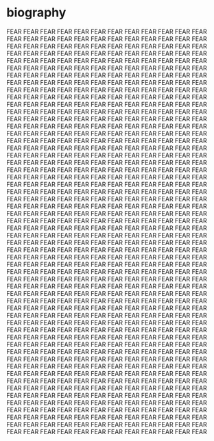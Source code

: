 # biography

FEAR FEAR FEAR FEAR FEAR FEAR FEAR FEAR FEAR FEAR FEAR FEAR FEAR FEAR FEAR FEAR FEAR FEAR FEAR FEAR FEAR FEAR FEAR FEAR FEAR FEAR FEAR FEAR FEAR FEAR FEAR FEAR FEAR FEAR FEAR FEAR FEAR FEAR FEAR FEAR FEAR FEAR FEAR FEAR FEAR FEAR FEAR FEAR FEAR FEAR FEAR FEAR FEAR FEAR FEAR FEAR FEAR FEAR FEAR FEAR FEAR FEAR FEAR FEAR FEAR FEAR FEAR FEAR FEAR FEAR FEAR FEAR FEAR FEAR FEAR FEAR FEAR FEAR FEAR FEAR FEAR FEAR FEAR FEAR FEAR FEAR FEAR FEAR FEAR FEAR FEAR FEAR FEAR FEAR FEAR FEAR FEAR FEAR FEAR FEAR FEAR FEAR FEAR FEAR FEAR FEAR FEAR FEAR FEAR FEAR FEAR FEAR FEAR FEAR FEAR FEAR FEAR FEAR FEAR FEAR FEAR FEAR FEAR FEAR FEAR FEAR FEAR FEAR FEAR FEAR FEAR FEAR FEAR FEAR FEAR FEAR FEAR FEAR FEAR FEAR FEAR FEAR FEAR FEAR FEAR FEAR FEAR FEAR FEAR FEAR FEAR FEAR FEAR FEAR FEAR FEAR FEAR FEAR FEAR FEAR FEAR FEAR FEAR FEAR FEAR FEAR FEAR FEAR FEAR FEAR FEAR FEAR FEAR FEAR FEAR FEAR FEAR FEAR FEAR FEAR FEAR FEAR FEAR FEAR FEAR FEAR FEAR FEAR FEAR FEAR FEAR FEAR FEAR FEAR FEAR FEAR FEAR FEAR FEAR FEAR FEAR FEAR FEAR FEAR FEAR FEAR FEAR FEAR FEAR FEAR FEAR FEAR FEAR FEAR FEAR FEAR FEAR FEAR FEAR FEAR FEAR FEAR FEAR FEAR FEAR FEAR FEAR FEAR FEAR FEAR FEAR FEAR FEAR FEAR FEAR FEAR FEAR FEAR FEAR FEAR FEAR FEAR FEAR FEAR FEAR FEAR FEAR FEAR FEAR FEAR FEAR FEAR FEAR FEAR FEAR FEAR FEAR FEAR FEAR FEAR FEAR FEAR FEAR FEAR FEAR FEAR FEAR FEAR FEAR FEAR FEAR FEAR FEAR FEAR FEAR FEAR FEAR FEAR FEAR FEAR FEAR FEAR FEAR FEAR FEAR FEAR FEAR FEAR FEAR FEAR FEAR FEAR FEAR FEAR FEAR FEAR FEAR FEAR FEAR FEAR FEAR FEAR FEAR FEAR FEAR FEAR FEAR FEAR FEAR FEAR FEAR FEAR FEAR FEAR FEAR FEAR FEAR FEAR FEAR FEAR FEAR FEAR FEAR FEAR FEAR FEAR FEAR FEAR FEAR FEAR FEAR FEAR FEAR FEAR FEAR FEAR FEAR FEAR FEAR FEAR FEAR FEAR FEAR FEAR FEAR FEAR FEAR FEAR FEAR FEAR FEAR FEAR FEAR FEAR FEAR FEAR FEAR FEAR FEAR FEAR FEAR FEAR FEAR FEAR FEAR FEAR FEAR FEAR FEAR FEAR FEAR FEAR FEAR FEAR FEAR FEAR FEAR FEAR FEAR FEAR FEAR FEAR FEAR FEAR FEAR FEAR FEAR FEAR FEAR FEAR FEAR FEAR FEAR FEAR FEAR FEAR FEAR FEAR FEAR FEAR FEAR FEAR FEAR FEAR FEAR FEAR FEAR FEAR FEAR FEAR FEAR FEAR FEAR FEAR FEAR FEAR FEAR FEAR FEAR FEAR FEAR FEAR FEAR FEAR FEAR FEAR FEAR FEAR FEAR FEAR FEAR FEAR FEAR FEAR FEAR FEAR FEAR FEAR FEAR FEAR FEAR FEAR FEAR FEAR FEAR FEAR FEAR FEAR FEAR FEAR FEAR FEAR FEAR FEAR FEAR FEAR FEAR FEAR FEAR FEAR FEAR FEAR FEAR FEAR FEAR FEAR FEAR FEAR FEAR FEAR FEAR FEAR FEAR FEAR FEAR FEAR FEAR FEAR FEAR FEAR FEAR FEAR FEAR FEAR FEAR FEAR FEAR FEAR FEAR FEAR FEAR FEAR FEAR FEAR FEAR FEAR FEAR FEAR FEAR FEAR FEAR FEAR FEAR FEAR FEAR FEAR FEAR FEAR FEAR FEAR FEAR FEAR FEAR FEAR FEAR FEAR FEAR FEAR FEAR FEAR FEAR FEAR FEAR FEAR FEAR FEAR FEAR FEAR FEAR FEAR FEAR FEAR FEAR FEAR FEAR FEAR FEAR FEAR FEAR FEAR FEAR FEAR FEAR FEAR FEAR FEAR FEAR FEAR FEAR FEAR FEAR FEAR FEAR FEAR FEAR FEAR FEAR FEAR FEAR FEAR FEAR FEAR FEAR FEAR FEAR FEAR FEAR FEAR FEAR FEAR FEAR FEAR FEAR FEAR FEAR FEAR FEAR FEAR FEAR FEAR FEAR FEAR FEAR FEAR FEAR FEAR FEAR FEAR FEAR FEAR FEAR FEAR FEAR FEAR FEAR FEAR FEAR FEAR FEAR FEAR FEAR FEAR FEAR FEAR FEAR FEAR FEAR FEAR FEAR FEAR FEAR FEAR FEAR FEAR FEAR FEAR FEAR FEAR FEAR FEAR FEAR FEAR FEAR FEAR FEAR FEAR FEAR FEAR FEAR FEAR FEAR FEAR FEAR FEAR FEAR FEAR FEAR FEAR FEAR FEAR FEAR FEAR FEAR FEAR FEAR FEAR FEAR FEAR FEAR FEAR FEAR FEAR FEAR FEAR FEAR FEAR FEAR FEAR FEAR FEAR FEAR FEAR FEAR FEAR FEAR FEAR FEAR FEAR FEAR FEAR FEAR FEAR 
